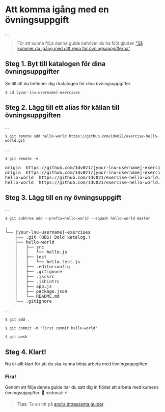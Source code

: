 # Att komma igång med en övningsuppgift

...

> För att kunna följa denna guide behöver du ha följt giuden ["Så kommer du igång med ditt repo för övningsuppgifterna"](../sa-kommer-du-igang-med-ditt-repo-for-kursens-ovningsuppgifter). 

## Steg 1. Byt till katalogen för dina övningsuppgifter

Se till att du befinner dig i katalogen för dina övningsuppgifter. 

`$ cd [your-lnu-username]-exercises` 

## Steg 2. Lägg till ett alias för källan till övningsuppgiften

...

`$ git remote add hello-world https://github.com/1dv021/exercise-hello-world.git`

...

`$ git remote -v`

<pre>
origin  https://github.com/1dv021/[your-lnu-username]-exercises.git (fetch)
origin  https://github.com/1dv021/[your-lnu-username]-exercises.git (push)
hello-world  https://github.com/1dv021/exercise-hello-world.git (fetch)
hello-world  https://github.com/1dv021/exercise-hello-world.git (push)
</pre>

## Steg 3. Lägg till en ny övningsuppgift

...

`$ git subtree add --prefix=hello-world --squash hello-world master`

<pre>
.
└── [your-lnu-username]-exercises
    ├── .git (OBS! Dold katalog.)
    ├── hello-world
    │   ├── src
    │   │   └── hello.js
    │   ├── test
    │   │   └── hello.test.js
    │   ├── .editorconfig
    │   ├── .gitignore
    │   ├── .jscsrc
    │   ├── .jshintrc
    │   ├── app.js
    │   ├── package.json
    │   └── README.md
    └── .gitignore
</pre>
...

`$ git add .`

`$ git commit -m "First commit hello-world"`

`$ git push` 

## Steg 4. Klart!

Nu är allt klart för att du ska kunna börja arbeta med övningsuppgiften.

### Fira!

Genom att följa denna guide har du satt dig in flödet att arbeta med kursens övningsuppgifter. :tada: :octocat: :zap:

> __Tips__: Ta en titt på [andra intressanta guider](../).

 